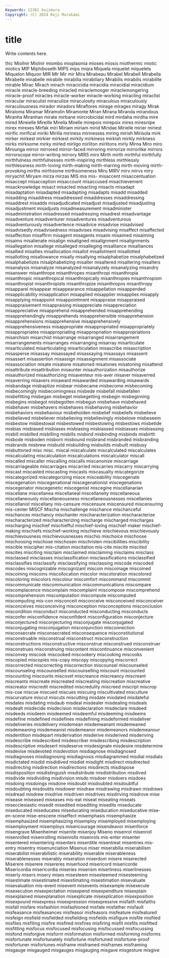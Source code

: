 ```yaml
---
Keywords: 12381 kojimura
Copyright: (C) 2024 Koji Murakami
---
```


# title

Write contents here.



thic Miollnir Miolnir miombo mioplasmia mioses
miosis miothermic miotic miotics MIP Miphiboseth MIPS mips miqra Miquela
miquelet miquelets Miquelon Miquon MIR MIr Mir mir Mira Mirabeau
Mirabel Mirabell Mirabella Mirabelle mirabelle mirabile mirabilia mirabiliary Mirabilis mirabilis
mirabilite mirable Mirac Mirach mirach miracicidia miracidia miracidial miracidium miracle
miracle-breeding miracled miraclemonger miraclemongering miracle-proof miracles miracle-worker miracle-working miracling miraclist
miracular miraculist miraculize miraculosity miraculous miraculously miraculousness mirador miradors Miraflores
mirage mirages miragy Mirak Miraloma Miramar Miramolin Miramonte Miran Mirana
Miranda mirandous Miranha Miranhan mirate mirbane mircrobicidal mird mirdaha mirdha
mire mired Mireielle Mireille Mirella Mirelle mirepois mirepoix mires miresnipe
mirex mirexes Mirfak miri Miriam miriam mirid Miridae Mirielle mirier
miriest mirific mirifical miriki Mirilla miriness mirinesses miring mirish Mirisola
mirk mirker mirkest mirkier mirkiest mirkily mirkiness mirkish mirkly mirkness
mirks mirksome mirky mirled mirligo mirliton mirlitons mirly Mirna Miro
miro Mirounga mirror mirrored mirror-faced mirroring mirrorize mirrorlike mirrors mirrorscope
mirror-writing mirrory MIRS mirs Mirth mirth mirthful mirthfully mirthfulness mirthfulnesses
mirth-inspiring mirthless mirthlessly mirthlessness mirth-loving mirth-making mirth-marring mirth-moving mirth-provoking mirths
mirthsome mirthsomeness Miru MIRV mirv mirvs miry miryachit Miryam mirza
mirzas MIS mis mis- misaccent misaccentuation misaccept misacception misaccount misaccused
misachievement misacknowledge misact misacted misacting misacts misadapt misadaptation misadapted misadapting
misadapts misadd misadded misadding misaddress misaddressed misaddresses misaddressing misaddrest misadds
misadjudicated misadjust misadjusted misadjusting misadjustment misadjusts misadmeasurement misadminister misadministration misadressed
misadressing misadrest misadvantage misadventure misadventurer misadventures misadventurous misadventurously misadvertence misadvice
misadvise misadvised misadvisedly misadvisedness misadvises misadvising misaffect misaffected misaffection misaffirm
misagent misagents misaim misaimed misaiming misaims misalienate misalign misaligned misalignment
misalignments misallegation misallege misalleged misalleging misalliance misalliances misallied misallies misallocation
misallot misallotment misallotted misallotting misallowance misally misallying misalphabetize misalphabetized misalphabetizes
misalphabetizing misalter misaltered misaltering misalters misanalysis misanalyze misanalyzed misanalyzely misanalyzing
misandry misanswer misanthrope misanthropes misanthropi misanthropia misanthropic misanthropical misanthropically misanthropies
misanthropism misanthropist misanthropists misanthropize misanthropos misanthropy misapparel misappear misappearance misappellation
misappended misapplicability misapplication misapplied misapplier misapplies misapply misapplying misappoint misappointment
misappraise misappraised misappraisement misappraising misappreciate misappreciation misappreciative misapprehend misapprehended misapprehending
misapprehendingly misapprehends misapprehensible misapprehension misapprehensions misapprehensive misapprehensively misapprehensiveness misappropriate misappropriated
misappropriately misappropriates misappropriating misappropriation misappropriations misarchism misarchist misarrange misarranged misarrangement
misarrangements misarranges misarranging misarray misarticulate misarticulated misarticulating misarticulation misascribe misascription
misasperse misassay misassayed misassaying misassays misassent misassert misassertion misassign misassignment
misassociate misassociation misate misatone misatoned misatones misatoning misattend misattribute misattribution
misaunter misauthorization misauthorize misauthorized misauthorizing misaventeur mis-aver misaver misaverred misaverring
misavers misaward misawarded misawarding misawards misbandage misbaptize misbear misbecame misbecome
misbecoming misbecomingly misbecomingness misbede misbefall misbefallen misbefitting misbegan misbeget misbegetting
misbegin misbeginning misbegins misbegot misbegotten misbegun misbehave misbehaved misbehaver misbehavers
misbehaves misbehaving misbehavior misbehaviors misbehaviour misbeholden misbelief misbeliefs misbelieve misbelieved
misbeliever misbelieving misbelievingly misbelove misbeseem misbestow misbestowal misbestowed misbestowing misbestows
misbetide misbias misbiased misbiases misbiasing misbiassed misbiasses misbiassing misbill misbilled
misbilling misbills misbind misbinding misbinds misbirth misbode misboden misborn misbound
misbrand misbranded misbranding misbrands misbrew misbuild misbuilding misbuilds misbuilt misbusy
misbuttoned misc misc. miscal miscalculate miscalculated miscalculates miscalculating miscalculation miscalculations
miscalculator miscall miscalled miscaller miscalling miscalls miscanonize miscarriage miscarriageable miscarriages
miscarried miscarries miscarry miscarrying miscast miscasted miscasting miscasts miscasualty miscategorize
miscategorized miscategorizing misce misceability miscegenate miscegenation miscegenational miscegenationist miscegenations miscegenator
miscegenetic miscegenist miscegine miscellanarian miscellane miscellanea miscellaneal miscellaneity miscellaneous miscellaneously
miscellaneousness miscellaneousnesses miscellanies miscellanist miscellany mis-censure miscensure miscensured miscensuring mis-center
MISCF Mischa mischallenge mischance mischanceful mischances mischancy mischanter mischaracterization mischaracterize
mischaracterized mischaracterizing mischarge mischarged mischarges mischarging mischief mischiefful mischief-loving mischief-maker
mischief-making mischiefs mischief-working mischieve mischievous mischievously mischievousness mischievousnesses mischio mischoice
mischoose mischoosing mischose mischosen mischristen miscibilities miscibility miscible miscipher mis-citation
miscitation mis-cite miscite miscited miscites misciting misclaim misclaimed misclaiming misclaims
misclass misclassed misclasses misclassification misclassifications misclassified misclassifies misclassify misclassifying misclassing
miscode miscoded miscodes miscognizable miscognizant miscoin miscoinage miscoined miscoining miscoins
miscollocation miscolor miscoloration miscolored miscoloring miscolors miscolour miscomfort miscommand miscommit
miscommunicate miscommunication miscommunications miscompare miscomplacence miscomplain miscomplaint miscompose miscomprehend miscomprehension
miscomputation miscompute miscomputed miscomputing mis-con misconceit misconceive misconceived misconceiver misconceives
misconceiving misconception misconceptions misconclusion miscondition misconduct misconducted misconducting misconducts misconfer
misconfidence misconfident misconfiguration misconjecture misconjectured misconjecturing misconjugate misconjugated misconjugating misconjugation
misconjunction misconnection misconsecrate misconsecrated misconsequence misconstitutional misconstruable misconstrual misconstruct misconstruction
misconstructions misconstructive misconstrue misconstrued misconstruer misconstrues misconstruing miscontent miscontinuance misconvenient
misconvey miscook miscooked miscookery miscooking miscooks miscopied miscopies mis-copy miscopy
miscopying miscorrect miscorrected miscorrecting miscorrection miscounsel miscounseled miscounseling miscounselled miscounselling
miscount miscounted miscounting miscounts miscovet miscreance miscreancy miscreant miscreants miscreate
miscreated miscreating miscreation miscreative miscreator miscredit miscredited miscredulity miscreed miscript
miscrop mis-cue miscue miscued miscues miscuing miscultivated misculture miscurvature miscut
miscuts miscutting misdate misdated misdateful misdates misdating misdaub misdeal misdealer
misdealing misdeals misdealt misdecide misdecision misdeclaration misdeclare misdeed misdeeds misdeem
misdeemed misdeemful misdeeming misdeems misdefine misdefined misdefines misdefining misdeformed misdeliver
misdeliveries misdelivery misdemean misdemeanant misdemeaned misdemeaning misdemeanist misdemeanor misdemeanors misdemeanour
misdentition misdepart misderivation misderive misderived misderiving misdescribe misdescribed misdescriber misdescribing
misdescription misdescriptive misdesert misdeserve misdesignate misdesire misdetermine misdevise misdevoted misdevotion
misdiagnose misdiagnosed misdiagnoses misdiagnosing misdiagnosis misdiagrammed misdial misdials misdictated misdid
misdidived misdiet misdight misdirect misdirected misdirecting misdirection misdirections misdirects misdispose
misdisposition misdistinguish misdistribute misdistribution misdived misdivide misdividing misdivision misdo misdoer
misdoers misdoes misdoing misdoings misdone misdoubt misdoubted misdoubtful misdoubting misdoubts
misdower misdraw misdrawing misdrawn misdraws misdread misdrew misdrive misdriven misdrives
misdriving misdrove mise misease miseased miseases mis-eat miseat miseating miseats
misecclesiastic misedit misedited misediting misedits miseducate miseducated miseducates miseducating miseducation
miseducative mise-en-scene mise-enscene miseffect misemphasis misemphasize misemphasized misemphasizing misemploy misemployed
misemploying misemployment misemploys misencourage misendeavor misenforce misengrave Misenheimer misenite misenjoy
Miseno misenrol misenroll misenrolled misenrolling misenrolls misenrols mis-enter misenter misentered
misentering misenters misentitle misentreat misentries mis-entry misentry misenunciation Misenus miser
miserabilia miserabilism miserabilist miserabilistic miserability miserable miserableness miserablenesses miserably miseration
miserdom misere miserected Miserere miserere misereres miserhood misericord misericorde Misericordia
misericordia miseries miserism miserliness miserlinesses miserly misers misery mises misesteem
misesteemed misesteeming misestimate misestimated misestimating misestimation misevaluate misevaluation mis-event misevent
misevents misexample misexecute misexecution misexpectation misexpend misexpenditure misexplain misexplained misexplanation
misexplicate misexplication misexposition misexpound misexpress misexpression misexpressive misfaith misfaiths misfall
misfare misfashion misfashioned misfate misfather misfault misfeasance misfeasances misfeasor misfeasors
misfeature misfeatured misfeign misfield misfielded misfielding misfields misfigure misfile misfiled
misfiles misfiling misfire misfired misfires misfiring misfit misfits misfitted misfitting
misfocus misfocused misfocusing misfocussed misfocussing misfond misforgive misform misformation misformed
misforming misforms misfortunate misfortunately misfortune misfortuned misfortune-proof misfortuner misfortunes misframe
misframed misframes misframing misgauge misgauged misgauges misgauging misgave misgesture misgive
